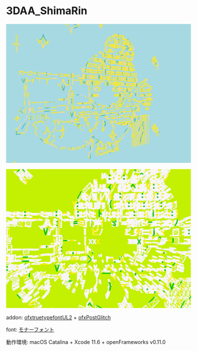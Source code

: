# 3DAA_ShimaRin

![](https://raw.githubusercontent.com/yuyurigi/3DAA_ShimaRin/master/20200516182338%23%23.png)

![](https://github.com/yuyurigi/3DAA_ShimaRin/blob/master/20200517163944%23%23.png)

addon: [ofxtruetypefontUL2](https://github.com/kentaroid/ofxTrueTypeFontUL2) + [ofxPostGlitch](https://github.com/maxillacult/ofxPostGlitch)

font: [モナーフォント](http://monafont.sourceforge.net)

動作環境: macOS Catalina + Xcode 11.6 + openFrameworks v0.11.0
